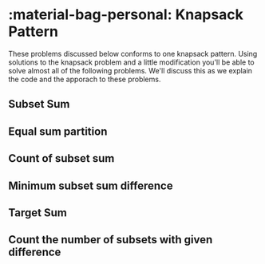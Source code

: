 # :material-bag-personal: Knapsack Pattern

These problems discussed below conforms to one knapsack pattern. Using solutions to the knapsack problem and a little modification you'll be able to solve almost all of the following problems. We'll discuss this as we explain the code and the apporach to these problems.

## Subset Sum
## Equal sum partition
## Count of subset sum
## Minimum subset sum difference
## Target Sum
## Count the number of subsets with given difference